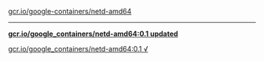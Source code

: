 [gcr.io/google-containers/netd-amd64](https://hub.docker.com/r/anjia0532/netd-amd64/tags/) 

----
**[gcr.io/google_containers/netd-amd64:0.1 updated](https://hub.docker.com/r/anjia0532/netd-amd64/tags/)**

[gcr.io/google_containers/netd-amd64:0.1 √](https://hub.docker.com/r/anjia0532/netd-amd64/tags/)

